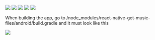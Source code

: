 
<img src="https://user-images.githubusercontent.com/48163890/72779278-7a177d80-3be9-11ea-9a09-d3c65e9c9bb6.png"></img>
<img src="https://user-images.githubusercontent.com/48163890/72779278-7a177d80-3be9-11ea-9a09-d3c65e9c9bb6.png"></img>
<img src="https://user-images.githubusercontent.com/48163890/72779364-ba76fb80-3be9-11ea-9272-a40624de4740.png"></img>
<img src="https://user-images.githubusercontent.com/48163890/72779366-bc40bf00-3be9-11ea-91fd-8cd2b65f7988.png"></img>
<img src="https://user-images.githubusercontent.com/48163890/72779371-bfd44600-3be9-11ea-8e0c-2f39158bbbdf.png"></img>

When building the app, go to /node_modules/react-native-get-music-files/android/build.gradle
and it must look like this

<img src="https://res.cloudinary.com/dkfobbwsu/image/upload/v1575250422/rn-get.png"></img>

